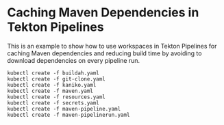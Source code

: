 # Caching Maven Dependencies in Tekton Pipelines

This is an example to show how to use workspaces in Tekton Pipelines for caching Maven dependencies and reducing build time by avoiding to download dependencies on every pipeline run.

```
kubectl create -f buildah.yaml
kubectl create -f git-clone.yaml
kubectl create -f kaniko.yaml
kubectl create -f maven.yaml
kubectl create -f resources.yaml
kubectl create -f secrets.yaml
kubectl create -f maven-pipeline.yaml
kubectl create -f maven-pipelinerun.yaml
```
